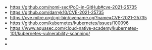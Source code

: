 * https://github.com/nomi-sec/PoC-in-GitHub#cve-2021-25735
* https://github.com/darryk10/CVE-2021-25735
* https://cve.mitre.org/cgi-bin/cvename.cgi?name=CVE-2021-25735
* https://github.com/kubernetes/kubernetes/issues/100096
* https://www.aquasec.com/cloud-native-academy/kubernetes-101/kubernetes-vulnerability-scanning/
*
*